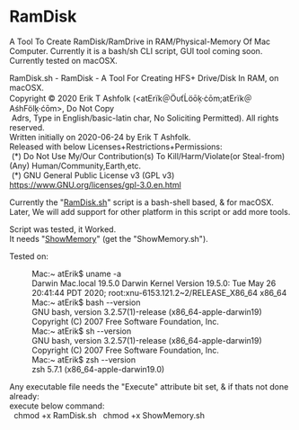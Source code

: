 # RamDisk

A Tool To Create RamDisk/RamDrive in RAM/Physical-Memory Of Mac Computer. Currently it is a bash/sh CLI script, GUI tool coming soon. Currently tested on macOSX.


RamDisk.sh - RamDisk - A Tool For Creating HFS+ Drive/Disk In RAM, on macOSX.<br/>
Copyright © 2020 Erik T Ashfolk (&lt;at&#69;rïk＠Ö&#965;ťĹö&#333;ķ·ċ&#333;m;at&#69;rïk＠&#65;śh&#70;ölķ·ć&#333;m&gt;, Do Not Copy<br/>
&#160;Adrs, Type in English/basic-latin char, No Soliciting Permitted). All rights reserved.<br/>
Written initially on 2020-06-24 by Erik T Ashfolk.<br/>
Released with below Licenses+Restrictions+Permissions:<br/>
&#160;(&#42;) Do Not Use My/Our Contribution(s) To Kill/Harm/Violate(or Steal-from)(Any) Human/Community,Earth,etc.<br/>
&#160;(&#42;) GNU General Public License v3 (GPL v3) https://www.GNU.org/licenses/gpl-3.0.en.html<br/>


Currently the "<a href="RamDisk.sh">RamDisk.sh</a>" 
 script is a bash-shell based, & for macOSX.<br/>
 Later, We will add support for other platform in this script or add more tools.<br/>


Script was tested, it Worked.<br/>
It needs "<a href="https://github.com/atErik/ShowMemory">ShowMemory</a>" (get the "ShowMemory.sh").
<div width="100%">Tested on:<dl>
<dd>Mac:~ atErik$ uname -a<br/>
 Darwin Mac.local 19.5.0 Darwin Kernel Version 19.5.0: Tue May 26 20:41:44 PDT 2020; root:xnu-6153.121.2~2/RELEASE_X86_64 x86_64<br/>
 Mac:~ atErik$ bash --version<br/>
 GNU bash, version 3.2.57(1)-release (x86_64-apple-darwin19)<br/>
 Copyright (C) 2007 Free Software Foundation, Inc.<br/>
 Mac:~ atErik$ sh --version<br/>
 GNU bash, version 3.2.57(1)-release (x86_64-apple-darwin19)<br/>
 Copyright (C) 2007 Free Software Foundation, Inc.<br/>
 Mac:~ atErik$ zsh --version<br/>
 zsh 5.7.1 (x86_64-apple-darwin19.0)</dd>
</dl>
</div>


Any executable file needs the "Execute" attribute bit set, & if thats not done already:<br/>
execute below command:<br/>
&#160;&#160;chmod +x RamDisk.sh
&#160;&#160;chmod +x ShowMemory.sh
